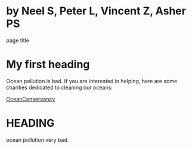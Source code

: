 # by Neel S, Peter L, Vincent Z, Asher PS

<html>

<head>
page title
<head>

<h1>My first heading</h1>

<p>Ocean pollution is bad. If you are interested in helping, here are some charities dedicated to cleaning our oceans:</p>
<a href="https://oceanconservancy.org">OceanConservancy</a>


<body> 
<h1> HEADING </h1>
<p> ocean pollution very bad. </p>
</body>

</html>